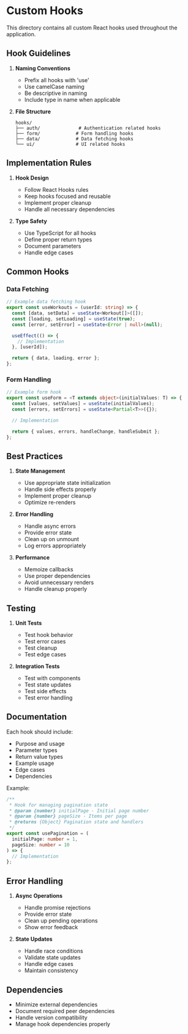 # Custom Hooks

This directory contains all custom React hooks used throughout the application.

## Hook Guidelines

1. **Naming Conventions**
   - Prefix all hooks with 'use'
   - Use camelCase naming
   - Be descriptive in naming
   - Include type in name when applicable

2. **File Structure**
   ```
   hooks/
   ├── auth/              # Authentication related hooks
   ├── form/             # Form handling hooks
   ├── data/             # Data fetching hooks
   └── ui/               # UI related hooks
   ```

## Implementation Rules

1. **Hook Design**
   - Follow React Hooks rules
   - Keep hooks focused and reusable
   - Implement proper cleanup
   - Handle all necessary dependencies

2. **Type Safety**
   - Use TypeScript for all hooks
   - Define proper return types
   - Document parameters
   - Handle edge cases

## Common Hooks

### Data Fetching
```typescript
// Example data fetching hook
export const useWorkouts = (userId: string) => {
  const [data, setData] = useState<Workout[]>([]);
  const [loading, setLoading] = useState(true);
  const [error, setError] = useState<Error | null>(null);

  useEffect(() => {
    // Implementation
  }, [userId]);

  return { data, loading, error };
};
```

### Form Handling
```typescript
// Example form hook
export const useForm = <T extends object>(initialValues: T) => {
  const [values, setValues] = useState(initialValues);
  const [errors, setErrors] = useState<Partial<T>>({});

  // Implementation

  return { values, errors, handleChange, handleSubmit };
};
```

## Best Practices

1. **State Management**
   - Use appropriate state initialization
   - Handle side effects properly
   - Implement proper cleanup
   - Optimize re-renders

2. **Error Handling**
   - Handle async errors
   - Provide error state
   - Clean up on unmount
   - Log errors appropriately

3. **Performance**
   - Memoize callbacks
   - Use proper dependencies
   - Avoid unnecessary renders
   - Handle cleanup properly

## Testing

1. **Unit Tests**
   - Test hook behavior
   - Test error cases
   - Test cleanup
   - Test edge cases

2. **Integration Tests**
   - Test with components
   - Test state updates
   - Test side effects
   - Test error handling

## Documentation

Each hook should include:
- Purpose and usage
- Parameter types
- Return value types
- Example usage
- Edge cases
- Dependencies

Example:
```typescript
/**
 * Hook for managing pagination state
 * @param {number} initialPage - Initial page number
 * @param {number} pageSize - Items per page
 * @returns {Object} Pagination state and handlers
 */
export const usePagination = (
  initialPage: number = 1,
  pageSize: number = 10
) => {
  // Implementation
};
```

## Error Handling

1. **Async Operations**
   - Handle promise rejections
   - Provide error state
   - Clean up pending operations
   - Show error feedback

2. **State Updates**
   - Handle race conditions
   - Validate state updates
   - Handle edge cases
   - Maintain consistency

## Dependencies

- Minimize external dependencies
- Document required peer dependencies
- Handle version compatibility
- Manage hook dependencies properly 